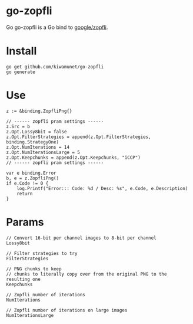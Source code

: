 # go-zopfli


Go go-zopfli is a Go bind to [google/zopfli](https://github.com/google/zopfli).


# Install

```
go get github.com/kiwamunet/go-zopfli
go generate
```

# Use

```
z := &binding.ZopfliPng{}

// ------ zopfli pram settings ------
z.Src = b
z.Opt.Lossy8bit = false
z.Opt.FilterStrategies = append(z.Opt.FilterStrategies, binding.StrategyOne)
z.Opt.NumIterations = 14
z.Opt.NumIterationsLarge = 5
z.Opt.Keepchunks = append(z.Opt.Keepchunks, "iCCP")
// ------ zopfli pram settings ------

var e binding.Error
b, e = z.ZopfliPng()
if e.Code != 0 {
	log.Printf("Error::: Code: %d / Desc: %s", e.Code, e.Description)
	return
}
```

# Params


```
// Convert 16-bit per channel images to 8-bit per channel
Lossy8bit

// Filter strategies to try
FilterStrategies
    
// PNG chunks to keep
// chunks to literally copy over from the original PNG to the resulting one
Keepchunks

// Zopfli number of iterations
NumIterations

// Zopfli number of iterations on large images
NumIterationsLarge
```
